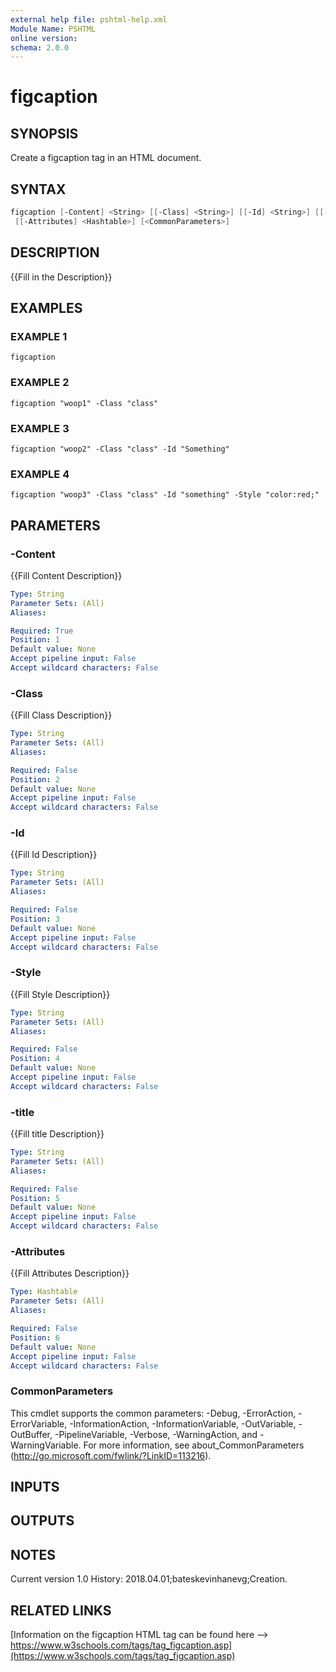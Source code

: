 ```yaml
---
external help file: pshtml-help.xml
Module Name: PSHTML
online version:
schema: 2.0.0
---
```


# figcaption

## SYNOPSIS
Create a figcaption tag in an HTML document.

## SYNTAX

``` powershell
figcaption [-Content] <String> [[-Class] <String>] [[-Id] <String>] [[-Style] <String>] [[-title] <String>]
 [[-Attributes] <Hashtable>] [<CommonParameters>]
```

## DESCRIPTION
{{Fill in the Description}}

## EXAMPLES

### EXAMPLE 1
```
figcaption
```

### EXAMPLE 2
```
figcaption "woop1" -Class "class"
```

### EXAMPLE 3
```
figcaption "woop2" -Class "class" -Id "Something"
```

### EXAMPLE 4
```
figcaption "woop3" -Class "class" -Id "something" -Style "color:red;"
```

## PARAMETERS

### -Content
{{Fill Content Description}}

```yaml
Type: String
Parameter Sets: (All)
Aliases:

Required: True
Position: 1
Default value: None
Accept pipeline input: False
Accept wildcard characters: False
```

### -Class
{{Fill Class Description}}

```yaml
Type: String
Parameter Sets: (All)
Aliases:

Required: False
Position: 2
Default value: None
Accept pipeline input: False
Accept wildcard characters: False
```

### -Id
{{Fill Id Description}}

```yaml
Type: String
Parameter Sets: (All)
Aliases:

Required: False
Position: 3
Default value: None
Accept pipeline input: False
Accept wildcard characters: False
```

### -Style
{{Fill Style Description}}

```yaml
Type: String
Parameter Sets: (All)
Aliases:

Required: False
Position: 4
Default value: None
Accept pipeline input: False
Accept wildcard characters: False
```

### -title
{{Fill title Description}}

```yaml
Type: String
Parameter Sets: (All)
Aliases:

Required: False
Position: 5
Default value: None
Accept pipeline input: False
Accept wildcard characters: False
```

### -Attributes
{{Fill Attributes Description}}

```yaml
Type: Hashtable
Parameter Sets: (All)
Aliases:

Required: False
Position: 6
Default value: None
Accept pipeline input: False
Accept wildcard characters: False
```

### CommonParameters
This cmdlet supports the common parameters: -Debug, -ErrorAction, -ErrorVariable, -InformationAction, -InformationVariable, -OutVariable, -OutBuffer, -PipelineVariable, -Verbose, -WarningAction, and -WarningVariable.
For more information, see about_CommonParameters (http://go.microsoft.com/fwlink/?LinkID=113216).

## INPUTS

## OUTPUTS

## NOTES
Current version 1.0
   History:
       2018.04.01;bateskevinhanevg;Creation.

## RELATED LINKS

[Information on the figcaption HTML tag can be found here --> https://www.w3schools.com/tags/tag_figcaption.asp](https://www.w3schools.com/tags/tag_figcaption.asp)